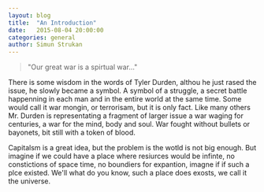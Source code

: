 ```yaml
---
layout: blog
title:  "An Introduction"
date:   2015-08-04 20:00:00
categories: general
author: Simun Strukan
---
```


> "Our great war is a spirtual war..."

There is some wisdom in the words of Tyler Durden, althou he just rased the issue, he slowly became a symbol. A symbol of a struggle, a secret battle happenning in each man and in the entire world at the same time. Some would call it war mongin, or terrorisam, but it is only fact. 
Like many others Mr. Durden is representating a fragment of larger issue a war waging for centuries, a war for the mind, body and soul. War fought without bullets or bayonets, bit still with a token of blood.


Capitalsm is a great idea, but the problem is the wotld is not big enough. But imagine if we could have a place where resiurces would be infinte, no constictions of space time, no boundiers for expantion, imagne if if such a plce existed. We'll what do you know, such a place does exosts, we call it the universe.